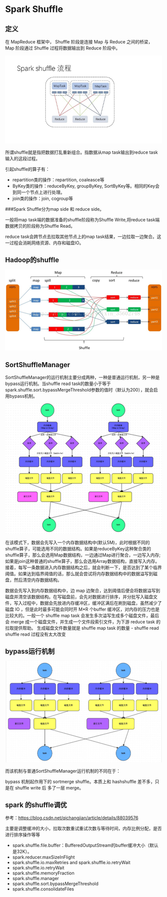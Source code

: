 # Spark Shuffle

## 定义

在 MapReduce 框架中， Shuffle 阶段是连接 Map 与 Reduce 之间的桥梁， Map 阶段通过 Shuffle 过程将数据输出到 Reduce 阶段中。

![](Images/23.jpeg)

所谓shuffle就是指把数据打乱重新组合。指数据从map task输出到reduce task输入的这段过程。

引起shuffle的算子有：

* repartition类的操作：repartition, coaleasce等
* ByKey类的操作：reduceByKey, groupByKey,  SortByKey等。相同的Key会到同一个节点上进行处理。
* join类的操作：join, cogroup等

###Spark Shuffle分为map side 和 reduce side。

一般将map task端的数据准备的shuffle阶段称为Shuffle Write,将reduce task端数据拷贝的阶段称为Shuffle Read。

reduce task会跨节点去拉取其他节点上的map task结果，一边拉取一边聚合。这一过程会消耗网络资源、内存和磁盘IO。


## Hadoop的shuffle

![](Images/26.png)


## SortShuffleManager

SortShuffleManager的运行机制主要分成两种，一种是普通运行机制，另一种是bypass运行机制。当shuffle read task的数量小于等于spark.shuffle.sort.bypassMergeThreshold参数的值时（默认为200），就会启用bypass机制。

![](Images/24.png)

 在该模式下，数据会先写入一个内存数据结构中(默认5M)，此时根据不同的shuffle算子，可能选用不同的数据结构。如果是reduceByKey这种聚合类的shuffle算子，那么会选用Map数据结构，一边通过Map进行聚合，一边写入内存;如果是join这种普通的shuffle算子，那么会选用Array数据结构，直接写入内存。接着，每写一条数据进入内存数据结构之后，就会判断一下，是否达到了某个临界阈值。如果达到临界阈值的话，那么就会尝试将内存数据结构中的数据溢写到磁盘，然后清空内存数据结构。


数据会先写入到内存数据结构中，边 map 边聚合，达到阈值后便会将数据溢写到磁盘并清空该数据结构。在写磁盘前，会先对数据进行排序，并分批写入磁盘文件，写入过程中，数据会先放进内存缓冲区，缓冲区满后在刷到磁盘，虽然减少了磁盘 IO ，但是此时最多可能会同时开 M*R 个buffer 缓冲区，对内存的压力也是比较大的。一般一个 shuffle map task 会发生多次溢写生成多个磁盘文件，最后会 merge 成一个磁盘文件，并生成一个文件段索引文件，为下游 reduce task 的拉取提供帮助。 生成磁盘文件数量就是 shuffle map task 的数量 - shuffle read shuffle read 过程没有太大改变

## bypass运行机制

![](Images/25.png)

而该机制与普通SortShuffleManager运行机制的不同在于：

bypass 机制起作用下的 sortmerge shuffle。本质上和 hashshuffle 差不多，只是在 shuffle write 后 多了一层 merge。

## spark 的shuffle调优

参考：https://blog.csdn.net/qichangjian/article/details/88039576

主要是调整缓冲的大小，拉取次数重试重试次数与等待时间，内存比例分配，是否进行排序操作等等

* spark.shuffle.file.buffer：BufferedOutputStream的buffer缓冲大小（默认是32K）。
* spark.reducer.maxSizeInFlight
* spark.shuffle.io.maxRetries and spark.shuffle.io.retryWait
* spark.shuffle.io.retryWait
* spark.shuffle.memoryFraction
* spark.shuffle.manager
* spark.shuffle.sort.bypassMergeThreshold
* spark.shuffle.consolidateFiles


